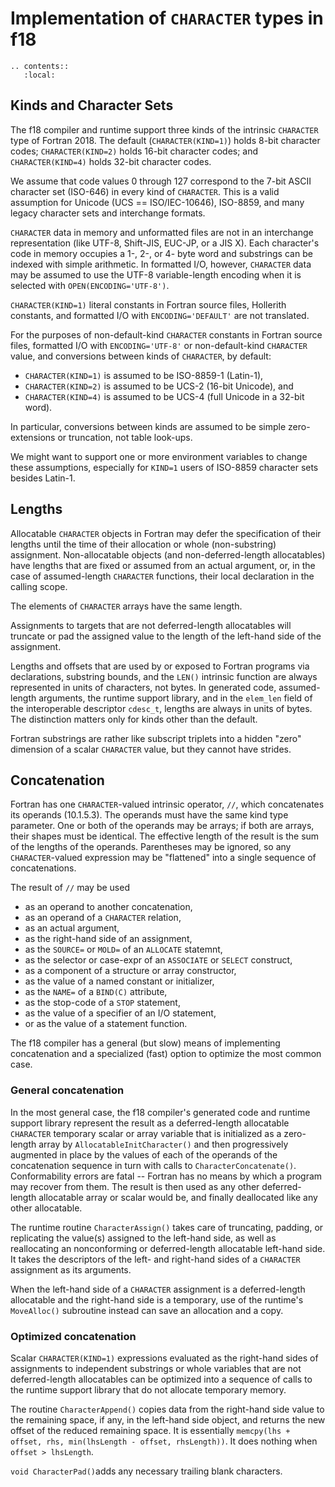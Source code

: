<!--===- docs/Character.md

   Part of the LLVM Project, under the Apache License v2.0 with LLVM Exceptions.
   See https://llvm.org/LICENSE.txt for license information.
   SPDX-License-Identifier: Apache-2.0 WITH LLVM-exception

-->

# Implementation of `CHARACTER` types in f18

```eval_rst
.. contents::
   :local:
```

## Kinds and Character Sets

The f18 compiler and runtime support three kinds of the intrinsic
`CHARACTER` type of Fortran 2018.
The default (`CHARACTER(KIND=1)`) holds 8-bit character codes;
`CHARACTER(KIND=2)` holds 16-bit character codes;
and `CHARACTER(KIND=4)` holds 32-bit character codes.

We assume that code values 0 through 127 correspond to
the 7-bit ASCII character set (ISO-646) in every kind of `CHARACTER`.
This is a valid assumption for Unicode (UCS == ISO/IEC-10646),
ISO-8859, and many legacy character sets and interchange formats.

`CHARACTER` data in memory and unformatted files are not in an
interchange representation (like UTF-8, Shift-JIS, EUC-JP, or a JIS X).
Each character's code in memory occupies a 1-, 2-, or 4- byte
word and substrings can be indexed with simple arithmetic.
In formatted I/O, however, `CHARACTER` data may be assumed to use
the UTF-8 variable-length encoding when it is selected with
`OPEN(ENCODING='UTF-8')`.

`CHARACTER(KIND=1)` literal constants in Fortran source files,
Hollerith constants, and formatted I/O with `ENCODING='DEFAULT'`
are not translated.

For the purposes of non-default-kind `CHARACTER` constants in Fortran
source files, formatted I/O with `ENCODING='UTF-8'` or non-default-kind
`CHARACTER` value, and conversions between kinds of `CHARACTER`,
by default:
* `CHARACTER(KIND=1)` is assumed to be ISO-8859-1 (Latin-1),
* `CHARACTER(KIND=2)` is assumed to be UCS-2 (16-bit Unicode), and
* `CHARACTER(KIND=4)` is assumed to be UCS-4 (full Unicode in a 32-bit word).

In particular, conversions between kinds are assumed to be
simple zero-extensions or truncation, not table look-ups.

We might want to support one or more environment variables to change these
assumptions, especially for `KIND=1` users of ISO-8859 character sets
besides Latin-1.

## Lengths

Allocatable `CHARACTER` objects in Fortran may defer the specification
of their lengths until the time of their allocation or whole (non-substring)
assignment.
Non-allocatable objects (and non-deferred-length allocatables) have
lengths that are fixed or assumed from an actual argument, or,
in the case of assumed-length `CHARACTER` functions, their local
declaration in the calling scope.

The elements of `CHARACTER` arrays have the same length.

Assignments to targets that are not deferred-length allocatables will
truncate or pad the assigned value to the length of the left-hand side
of the assignment.

Lengths and offsets that are used by or exposed to Fortran programs via
declarations, substring bounds, and the `LEN()` intrinsic function are always
represented in units of characters, not bytes.
In generated code, assumed-length arguments, the runtime support library,
and in the `elem_len` field of the interoperable descriptor `cdesc_t`,
lengths are always in units of bytes.
The distinction matters only for kinds other than the default.

Fortran substrings are rather like subscript triplets into a hidden
"zero" dimension of a scalar `CHARACTER` value, but they cannot have
strides.

## Concatenation

Fortran has one `CHARACTER`-valued intrinsic operator, `//`, which
concatenates its operands (10.1.5.3).
The operands must have the same kind type parameter.
One or both of the operands may be arrays; if both are arrays, their
shapes must be identical.
The effective length of the result is the sum of the lengths of the
operands.
Parentheses may be ignored, so any `CHARACTER`-valued expression
may be "flattened" into a single sequence of concatenations.

The result of `//` may be used
* as an operand to another concatenation,
* as an operand of a `CHARACTER` relation,
* as an actual argument,
* as the right-hand side of an assignment,
* as the `SOURCE=` or `MOLD=` of an `ALLOCATE` statemnt,
* as the selector or case-expr of an `ASSOCIATE` or `SELECT` construct,
* as a component of a structure or array constructor,
* as the value of a named constant or initializer,
* as the `NAME=` of a `BIND(C)` attribute,
* as the stop-code of a `STOP` statement,
* as the value of a specifier of an I/O statement,
* or as the value of a statement function.

The f18 compiler has a general (but slow) means of implementing concatenation
and a specialized (fast) option to optimize the most common case.

### General concatenation

In the most general case, the f18 compiler's generated code and
runtime support library represent the result as a deferred-length allocatable
`CHARACTER` temporary scalar or array variable that is initialized
as a zero-length array by `AllocatableInitCharacter()`
and then progressively augmented in place by the values of each of the
operands of the concatenation sequence in turn with calls to
`CharacterConcatenate()`.
Conformability errors are fatal -- Fortran has no means by which a program
may recover from them.
The result is then used as any other deferred-length allocatable
array or scalar would be, and finally deallocated like any other
allocatable.

The runtime routine `CharacterAssign()` takes care of
truncating, padding, or replicating the value(s) assigned to the left-hand
side, as well as reallocating an nonconforming or deferred-length allocatable
left-hand side.  It takes the descriptors of the left- and right-hand sides of
a `CHARACTER` assignment as its arguments.

When the left-hand side of a `CHARACTER` assignment is a deferred-length
allocatable and the right-hand side is a temporary, use of the runtime's
`MoveAlloc()` subroutine instead can save an allocation and a copy.

### Optimized concatenation

Scalar `CHARACTER(KIND=1)` expressions evaluated as the right-hand sides of
assignments to independent substrings or whole variables that are not
deferred-length allocatables can be optimized into a sequence of
calls to the runtime support library that do not allocate temporary
memory.

The routine `CharacterAppend()` copies data from the right-hand side value
to the remaining space, if any, in the left-hand side object, and returns
the new offset of the reduced remaining space.
It is essentially `memcpy(lhs + offset, rhs, min(lhsLength - offset, rhsLength))`.
It does nothing when `offset > lhsLength`.

`void CharacterPad()`adds any necessary trailing blank characters.
